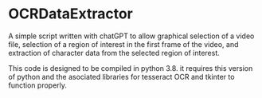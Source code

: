 # OCRDataExtractor
A simple script written with chatGPT to allow graphical selection of a video file, selection of a region of interest in the first frame of the video, and extraction of character data from the selected region of interest.

This code is designed to be compiled in python 3.8.
it requires this version of python and the asociated libraries for tesseract OCR and tkinter to function properly.

